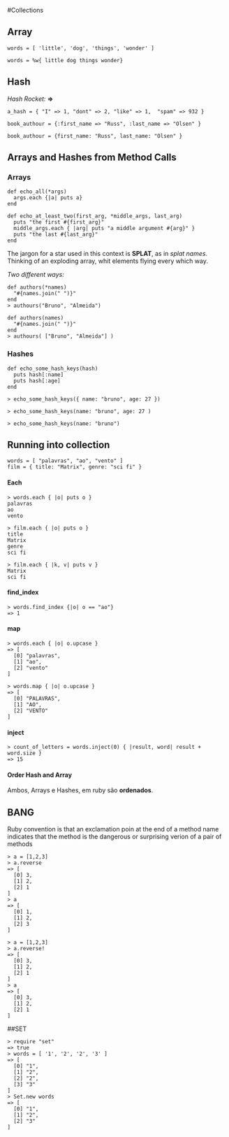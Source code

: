 #Collections

## Array

`words = [ 'little', 'dog', 'things', 'wonder' ]`

`words = %w{ little dog things wonder}`

## Hash

*Hash Rocket:*  **=>**


`a_hash = { "I" => 1, "dont" => 2, "like" => 1,  "spam" => 932 }`

`book_authour = {:first_name => "Russ", :last_name => "Olsen" }`

`book_authour = {first_name: "Russ", last_name: "Olsen" }`

## Arrays and Hashes from Method Calls

### Arrays
```
def echo_all(*args)
  args.each {|a| puts a}
end
```

```
def echo_at_least_two(first_arg, *middle_args, last_arg)
  puts "the first #{first_arg}"
  middle_args.each { |arg| puts "a middle argument #{arg}" } 
  puts "the last #{last_arg}"
end
```

The jargon for a star used in this context is **SPLAT**, as in *splat names*.
Thinking of an exploding array, whit elements flying every which way.

*Two different ways:*

```
def authors(*names)
  "#{names.join(" ")}"
end
> authours("Bruno", "Almeida")
```
```
def authors(names)
  "#{names.join(" ")}"
end
> authours( ["Bruno", "Almeida"] )
``` 

### Hashes
```
def echo_some_hash_keys(hash)
  puts hash[:name]
  puts hash[:age]
end
```
`> echo_some_hash_keys({ name: "bruno", age: 27 })`

`> echo_some_hash_keys(name: "bruno", age: 27 )`

`> echo_some_hash_keys(name: "bruno")`

## Running into collection
```
words = [ "palavras", "ao", "vento" ]
film = { title: "Matrix", genre: "sci fi" }
```

#### Each
```
> words.each { |o| puts o }
palavras
ao
vento

> film.each { |o| puts o }
title
Matrix
genre
sci fi

> film.each { |k, v| puts v }
Matrix
sci fi
```

#### find_index
```
> words.find_index {|o| o == "ao"}
=> 1
```

#### map
```
> words.each { |o| o.upcase }
=> [
  [0] "palavras",
  [1] "ao",
  [2] "vento"
]

> words.map { |o| o.upcase }
=> [
  [0] "PALAVRAS",
  [1] "AO",
  [2] "VENTO"
]
```

#### inject
```
> count_of_letters = words.inject(0) { |result, word| result + word.size }
=> 15
```

#### Order Hash and Array
Ambos, Arrays e Hashes, em ruby são **ordenados**.

## BANG
Ruby convention is that an exclamation poin at the end of a method name indicates that the method is the dangerous or surprising verion of a pair of methods
```
> a = [1,2,3]
> a.reverse
=> [
  [0] 3,
  [1] 2,
  [2] 1
]
> a
=> [
  [0] 1,
  [1] 2,
  [2] 3
]
```
```
> a = [1,2,3]
> a.reverse!
=> [
  [0] 3,
  [1] 2,
  [2] 1
]
> a
=> [
  [0] 3,
  [1] 2,
  [2] 1
]
```

##SET
```
> require "set"
=> true
> words = [ '1', '2', '2', '3' ]
=> [
  [0] "1",
  [1] "2",
  [2] "2",
  [3] "3"
]
> Set.new words
=> [
  [0] "1",
  [1] "2",
  [2] "3"
]
```

